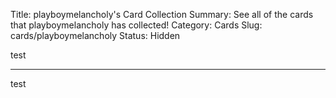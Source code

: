 Title: playboymelancholy's Card Collection
Summary: See all of the cards that playboymelancholy has collected!
Category: Cards
Slug: cards/playboymelancholy
Status: Hidden

test

---
test